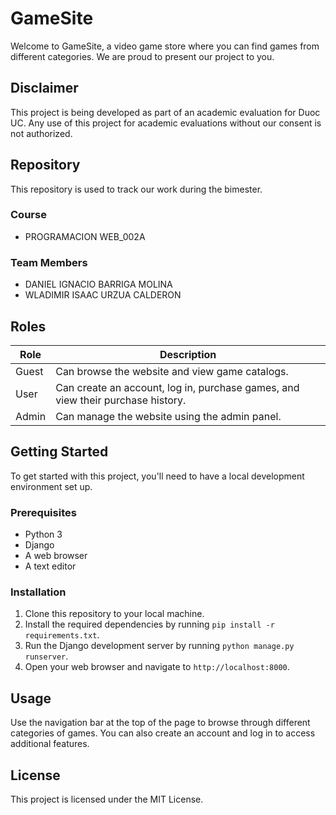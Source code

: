 # GameSite

Welcome to GameSite, a video game store where you can find games from different categories. We are proud to present our project to you.

## Disclaimer

This project is being developed as part of an academic evaluation for Duoc UC. Any use of this project for academic evaluations without our consent is not authorized.

## Repository

This repository is used to track our work during the bimester.

### Course

- PROGRAMACION WEB_002A

### Team Members

- DANIEL IGNACIO BARRIGA MOLINA
- WLADIMIR ISAAC URZUA CALDERON


## Roles

| Role | Description |
|------|-------------|
| Guest | Can browse the website and view game catalogs. |
| User | Can create an account, log in, purchase games, and view their purchase history. |
| Admin | Can manage the website using the admin panel. |

## Getting Started

To get started with this project, you'll need to have a local development environment set up.

### Prerequisites

- Python 3
- Django
- A web browser
- A text editor

### Installation

1. Clone this repository to your local machine.
2. Install the required dependencies by running `pip install -r requirements.txt`.
3. Run the Django development server by running `python manage.py runserver`.
4. Open your web browser and navigate to `http://localhost:8000`.

## Usage

Use the navigation bar at the top of the page to browse through different categories of games. You can also create an account and log in to access additional features.


## License

This project is licensed under the MIT License.
